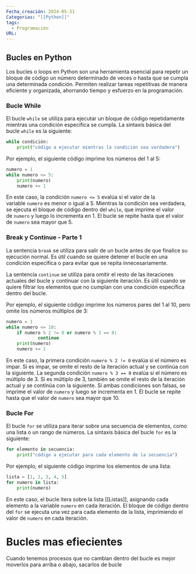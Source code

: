 ```yaml
---
Fecha_creación: 2024-05-31
Categorias: "[[Python]]"
tags:
  - Programación
URL:
---
```

## Bucles en Python

Los bucles o loops en Python son una herramienta esencial para repetir un bloque de código un número determinado de veces o hasta que se cumpla una determinada condición. Permiten realizar tareas repetitivas de manera eficiente y organizada, ahorrando tiempo y esfuerzo en la programación.

### Bucle While

El bucle `while` se utiliza para ejecutar un bloque de código repetidamente mientras una condición específica se cumpla. La sintaxis básica del bucle `while` es la siguiente:



```python
while condición:    
	print("código a ejecutar mientras la condición sea verdadera")
```

Por ejemplo, el siguiente código imprime los números del 1 al 5:


```python
numero = 1
while numero <= 5:
	print(numero)    
	numero += 1
```

En este caso, la condición `numero <= 5` evalúa si el valor de la variable `numero` es menor o igual a 5. Mientras la condición sea verdadera, se ejecuta el bloque de código dentro del `while`, que imprime el valor de `numero` y luego lo incrementa en 1. El bucle se repite hasta que el valor de `numero` sea mayor que 5.

### Break y Continue - Parte 1

La sentencia `break` se utiliza para salir de un bucle antes de que finalice su ejecución normal. Es útil cuando se quiere detener el bucle en una condición específica o para evitar que se repita innecesariamente.

La sentencia `continue` se utiliza para omitir el resto de las iteraciones actuales del bucle y continuar con la siguiente iteración. Es útil cuando se quiere filtrar los elementos que no cumplan con una condición específica dentro del bucle.

Por ejemplo, el siguiente código imprime los números pares del 1 al 10, pero omite los números múltiplos de 3:


```python
numero = 1
while numero <= 10:
	if numero % 2 != 0 or numero % 3 == 0:
	        continue    
	print(numero)    
	numero += 1
```

En este caso, la primera condición `numero % 2 != 0` evalúa si el número es impar. Si es impar, se omite el resto de la iteración actual y se continúa con la siguiente. La segunda condición `numero % 3 == 0` evalúa si el número es múltiplo de 3. Si es múltiplo de 3, también se omite el resto de la iteración actual y se continúa con la siguiente. Si ambas condiciones son falsas, se imprime el valor de `numero` y luego se incrementa en 1. El bucle se repite hasta que el valor de `numero` sea mayor que 10.

### Bucle For

El bucle `for` se utiliza para iterar sobre una secuencia de elementos, como una lista o un rango de números. La sintaxis básica del bucle `for` es la siguiente:


```python
for elemento in secuencia:
	print("código a ejecutar para cada elemento de la secuencia")
```

Por ejemplo, el siguiente código imprime los elementos de una lista:


```python
lista = [1, 2, 3, 4, 5]
for numero in lista:    
	print(numero)
```

En este caso, el bucle itera sobre la lista [[Listas]], asignando cada elemento a la variable `numero` en cada iteración. El bloque de código dentro del `for` se ejecuta una vez para cada elemento de la lista, imprimiendo el valor de `numero` en cada iteración.

# Bucles mas efiecientes

Cuando tenemos procesos que no cambian dentro del bucle es mejor moverlos para arriba o abajo, sacarlos de bucle

